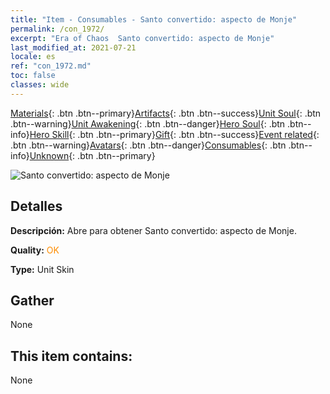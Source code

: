 ```yaml
---
title: "Item - Consumables - Santo convertido: aspecto de Monje"
permalink: /con_1972/
excerpt: "Era of Chaos  Santo convertido: aspecto de Monje"
last_modified_at: 2021-07-21
locale: es
ref: "con_1972.md"
toc: false
classes: wide
---
```

 [Materials](/ItemsES/){: .btn .btn--primary}[Artifacts](/ItemsES/Artifacts/){: .btn .btn--success}[Unit Soul](/ItemsES/UnitSoul/){: .btn .btn--warning}[Unit Awakening](/ItemsES/UnitAwakening/){: .btn .btn--danger}[Hero Soul](/ItemsES/HeroSoul/){: .btn .btn--info}[Hero Skill](/ItemsES/HeroSkill/){: .btn .btn--primary}[Gift](/ItemsES/Gift/){: .btn .btn--success}[Event related](/ItemsES/Events/){: .btn .btn--warning}[Avatars](/ItemsES/Avatars/){: .btn .btn--danger}[Consumables](/ItemsES/Consumables/){: .btn .btn--info}[Unknown](/ItemsES/Unknown/){: .btn .btn--primary}

 ![Santo convertido: aspecto de Monje](/images/u/ti_senglvshengdan.jpg)

## Detalles
 **Descripción:** Abre para obtener Santo convertido: aspecto de Monje.

 **Quality:** <span style="color: #FF8C00">OK</span>

 **Type:** Unit Skin

## Gather

  None

## This item contains:

  None

